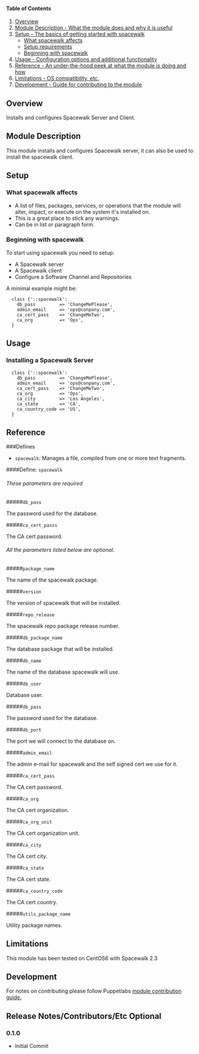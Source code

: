 #### Table of Contents

1. [Overview](#overview)
2. [Module Description - What the module does and why it is useful](#module-description)
3. [Setup - The basics of getting started with spacewalk](#setup)
    * [What spacewalk affects](#what-spacewalk-affects)
    * [Setup requirements](#setup-requirements)
    * [Beginning with spacewalk](#beginning-with-spacewalk)
4. [Usage - Configuration options and additional functionality](#usage)
5. [Reference - An under-the-hood peek at what the module is doing and how](#reference)
5. [Limitations - OS compatibility, etc.](#limitations)
6. [Development - Guide for contributing to the module](#development)

## Overview

Installs and configures Spacewalk Server and Client.

## Module Description

This module installs and configures Spacewalk server, it can also be used to install the spacewalk client.

## Setup

### What spacewalk affects

* A list of files, packages, services, or operations that the module will alter, impact, or execute on the system it's installed on.
* This is a great place to stick any warnings.
* Can be in list or paragraph form. 

### Beginning with spacewalk

To start using spacewalk you need to setup:

* A Spacewalk server
* A Spacewalk client
* Configure a Software Channel and Repositories

A minimal example might be:

~~~
  class {'::spacewalk':
    db_pass         => 'ChangeMePlease',
    admin_email     => 'ops@conpany.com',
    ca_cert_pass    => 'ChangeMeTwo',
    ca_org          => 'Ops',
  }
~~~


## Usage

### Installing a Spacewalk Server

~~~
  class {'::spacewalk':
    db_pass         => 'ChangeMePlease',
    admin_email     => 'ops@conpany.com',
    ca_cert_pass    => 'ChangeMeTwo',
    ca_org          => 'Ops',
    ca_city         => 'Los Angeles',
    ca_state        => 'CA',
    ca_country_code => 'US',
  }
~~~

## Reference

###Defines
* `spacewalk`: Manages a file, compiled from one or more text fragments.

####Define: `spacewalk`

###### These parameters are required

#####`db_pass`

The password used for the database.

#####`ca_cert_passs`

The CA cert password.


###### All the parameters listed below are optional.

#####`package_name`

The name of the spacewalk package.

#####`version`

The version of spacewalk that will be installed.

#####`repo_release`

The spacewalk repo package release number.

#####`db_package_name`

The database package that will be installed.

#####`db_name`

The name of the database spacewalk will use.

#####`db_user`

Database user.

#####`db_pass`

The password used for the database.

#####`db_port`

The port we will connect to the database on.

#####`admin_email`

The admin e-mail for spacewalk and the self signed cert we use for it.

#####`ca_cert_pass`

The CA cert password.

#####`ca_org`

The CA cert organization.

#####`ca_org_unit`

The CA cert organization unit.

#####`ca_city`

The CA cert city.

#####`ca_state`

The CA cert state.

#####`ca_country_code`

The CA cert country.

#####`utils_package_name`

Utility package names.

## Limitations

This module has been tested on CentOS6 with Spacewalk 2.3

## Development

For notes on contributing please follow Puppetlabs [module contribution guide.](https://docs.puppetlabs.com/forge/contributing.html)

## Release Notes/Contributors/Etc **Optional**

### 0.1.0
* Initial Commit
